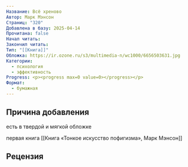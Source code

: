 ```yaml
---
Название: Всё хреново
Автор: Марк Мэнсон
Страниц: "320"
Добавлена в базу: 2025-04-14
Прочитана: false
Начал читать: 
Закончил читать: 
Тип: "[[Книга]]"
Обложка: https://ir.ozone.ru/s3/multimedia-n/wc1000/6656503631.jpg
Категории:
  - психология
  - эффективность
Progress: <p><progress max=0 value=0></progress></p>
Формат:
  - бумажная
---
```

## Причина добавления

есть в твердой и мягкой обложке

первая книга [[Книга «Тонкое искусство пофигизма», Марк Мэнсон]]

## Рецензия
